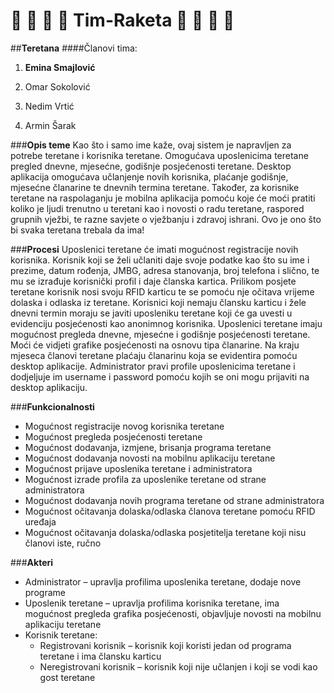 # :rocket: :rocket: :rocket: :rocket:  Tim-Raketa :rocket: :rocket: :rocket: :rocket: 
##**Teretana**
####Članovi tima: 

1. **Emina Smajlović** 

2. Omar Sokolović

3. Nedim Vrtić

4. Armin Šarak

###**Opis teme**
Kao što i samo ime kaže, ovaj sistem je napravljen za potrebe teretane i korisnika teretane. Omogućava uposlenicima teretane pregled dnevne, mjesećne, godišnje posjećenosti teretane. Desktop aplikacija omogućava učlanjenje novih korisnika, plaćanje godišnje, mjesećne članarine te dnevnih termina teretane. Također, za korisnike teretane na raspolaganju je mobilna aplikacija pomoću koje će moći pratiti koliko je ljudi trenutno u teretani kao i novosti o radu teretane, raspored grupnih vježbi, te razne savjete o vježbanju i zdravoj ishrani. Ovo je ono što bi svaka teretana trebala da ima!

###**Procesi**
Uposlenici teretane će imati mogućnost registracije novih korisnika. Korisnik koji se želi učlaniti daje svoje podatke kao što su ime i prezime, datum rođenja, JMBG, adresa stanovanja, broj telefona i slično, te mu se izrađuje korisnički profil i daje članska kartica.
Prilikom posjete teretane korisnik nosi svoju RFID karticu te se pomoću nje očitava vrijeme dolaska i odlaska iz teretane. Korisnici koji nemaju člansku karticu i žele dnevni termin moraju se javiti uposleniku teretane koji će ga uvesti u evidenciju posjećenosti kao anonimnog korisnika. 
Uposlenici teretane imaju mogućnost pregleda dnevne, mjesećne i godišnje posjećenosti teretane. Moći će vidjeti grafike posjećenosti na osnovu tipa članarine.
Na kraju mjeseca članovi teretane plaćaju članarinu koja se evidentira pomoću desktop aplikacije. 
Administrator pravi profile uposlenicima teretane i dodjeljuje im username i password pomoću kojih se oni mogu prijaviti na desktop aplikaciju.

###**Funkcionalnosti**
- Mogućnost registracije novog korisnika teretane
- Mogućnost pregleda posjećenosti teretane
- Mogućnost dodavanja, izmjene, brisanja programa teretane
- Mogućnost dodavanja novosti na mobilnu aplikaciju teretane
- Mogućnost prijave uposlenika teretane i administratora
- Mogućnost izrade profila za uposlenike teretane od strane administratora
- Mogućnost dodavanja novih programa teretane od strane administratora
- Mogućnost očitavanja dolaska/odlaska članova teretane pomoću RFID uređaja
- Mogućnost očitavanja dolaska/odlaska posjetitelja teretane koji nisu članovi iste, ručno

###**Akteri**
* Administrator – upravlja profilima uposlenika teretane, dodaje nove programe
* Uposlenik teretane – upravlja profilima korisnika teretane, ima mogućnost pregleda grafika posjećenosti, objavljuje novosti na mobilnu aplikaciju teretane 
* Korisnik teretane: 
    - Registrovani korisnik – korisnik koji koristi jedan od programa teretane i ima člansku karticu
    - Neregistrovani korisnik – korisnik koji nije učlanjen i koji se vodi kao gost teretane 
